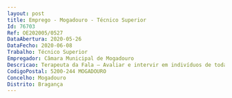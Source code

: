 ```yaml
--- 
layout: post
title: Emprego - Mogadouro - Técnico Superior
Id: 76703
Ref: OE202005/0527
DataAbertura: 2020-05-26
DataFecho: 2020-06-08
Trabalho: Técnico Superior
Empregador: Câmara Municipal de Mogadouro
Descricao: Terapeuta da Fala – Avaliar e intervir em indivíduos de todas as idades, desde recém nascidos a idosos, tendo por objetivo geral otimizar as capacidades de comunicação e ou deglutição do indivíduo, melhorando, assim, a sua qualidade de vida  assumir a prevenção de perturbações de comunicação e linguagem e despiste no sentido da deteção precoce  diagnosticar avaliando todas as funções e aspetos relacionados com as competências do aluno  planear a sua intervenção no contexto global do programa de reabilitação, tendo em conta as necessidades individuais de cada caso  intervir no âmbito das perturbações da comunicação participando em equipa multidisciplinar no programa global de reabilitação  intervir por meio de ações de sensibilização e ou formação, dando orientações aos familiares e outros profissionais envolvidos no programa de reabilitação, no sentido de melhorar as competências comunicativas  e utilizar técnicas específicas de tratamento, entre as quais o uso de sistemas alternativos e ou aumentativos à comunicação, bem como o estudo e utilização dos meios e dispositivos de compensação necessários – tecnologias de apoio  facilitar ao máximo a possibilidade de uma comunicação funcional.
CodigoPostal: 5200-244 MOGADOURO
Concelho: Mogadouro
Distrito: Bragança
--- 
```

